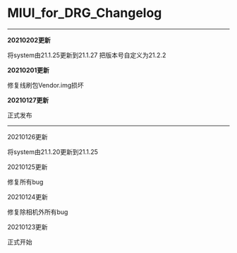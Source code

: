 # MIUI_for_DRG_Changelog

***

**20210202更新**

将system由21.1.25更新到21.1.27
把版本号自定义为21.2.2

**20210201更新**

修复线刷包Vendor.img损坏

**20210127更新**

正式发布

***

20210126更新

将system由21.1.20更新到21.1.25

20210125更新

修复所有bug

20210124更新

修复除相机外所有bug

20210123更新

正式开始

